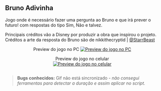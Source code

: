 ## Bruno Adivinha

Jogo onde é necessário fazer uma pergunta ao Bruno e que irá prever o futuro! com respostas do tipo Sim, Não e talvez.

Principais créditos vão a Disney por produzir a obra que inspirou o projeto.\
Créditos a arte da resposta do Bruno são de nikkithecryptid | <a href="https://mobile.twitter.com/StarrBeast">@StarrBeast</a>

<div align="center">
        
  Preview do jogo no PC
  <a href="" target="_blank"><img src="https://i.ibb.co/Bjf6YCf/preview.jpg" alt="Preview do jogo no PC"></a>

  Preview do jogo no celular\
  <a href="" target="_blank"><img src="https://i.ibb.co/LvH927f/preview2.jpg" alt="Preview do jogo no celular"></a>
  
</div>

##
> **Bugs conhecidos:** Gif não está sincronizado - *não consegui ferramentas para detectar a duração e assim aplicar no script.*

